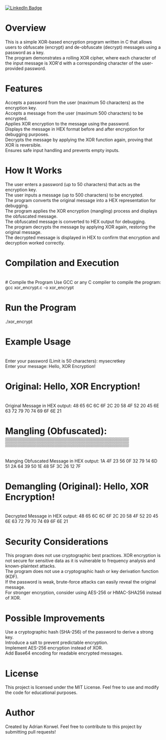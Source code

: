 <div id="badges"> <a href="https://www.linkedin.com/in/adrian-korwel-83226a300/"> <img src="https://img.shields.io/badge/LinkedIn-blue?style=for-the-badge&logo=linkedin&logoColor=white" alt="LinkedIn Badge"/> </a> </div>


# Overview
This is a simple XOR-based encryption program written in C that allows users to obfuscate (encrypt) and de-obfuscate (decrypt) messages using a password as a key. 
<br>
The program demonstrates a rolling XOR cipher, where each character of the input message is XOR'd with a corresponding character of the user-provided password.

# Features
Accepts a password from the user (maximum 50 characters) as the encryption key.
<br>
Accepts a message from the user (maximum 500 characters) to be encrypted.
<br>
Applies XOR encryption to the message using the password.
<br>
Displays the message in HEX format before and after encryption for debugging purposes.
<br>
Decrypts the message by applying the XOR function again, proving that XOR is reversible.
<br>
Ensures safe input handling and prevents empty inputs.

# How It Works

The user enters a password (up to 50 characters) that acts as the encryption key.
<br>
The user inputs a message (up to 500 characters) to be encrypted.
<br>
The program converts the original message into a HEX representation for debugging.
<br>
The program applies the XOR encryption (mangling) process and displays the obfuscated message.
<br>
The obfuscated message is converted to HEX output for debugging.
<br>
The program decrypts the message by applying XOR again, restoring the original message.
<br>
The decrypted message is displayed in HEX to confirm that encryption and decryption worked correctly.

# Compilation and Execution
<br>
# Compile the Program
Use GCC or any C compiler to compile the program:
<br>
gcc xor_encrypt.c -o xor_encrypt

# Run the Program
./xor_encrypt
<br>

# Example Usage
<br>
Enter your password (Limit is 50 characters): mysecretkey
<br>
Enter your message: Hello, XOR Encryption!

# Original: Hello, XOR Encryption!
<br>
Original Message in HEX output: 48 65 6C 6C 6F 2C 20 58 4F 52 20 45 6E 63 72 79 70 74 69 6F 6E 21

# Mangling (Obfuscated): ▒▒▒▒▒▒▒▒▒▒▒▒▒▒▒▒▒▒▒▒
<br>
Manging Obfuscated Message in HEX output: 1A 4F 23 56 0F 32 79 14 6D 51 2A 64 39 50 1E 48 5F 3C 26 12 7F

# Demangling (Original): Hello, XOR Encryption!
<br>
Decrypted Message in HEX output: 48 65 6C 6C 6F 2C 20 58 4F 52 20 45 6E 63 72 79 70 74 69 6F 6E 21

# Security Considerations
This program does not use cryptographic best practices. XOR encryption is not secure for sensitive data as it is vulnerable to frequency analysis and known-plaintext attacks.
<br>
The program does not use a cryptographic hash or key derivation function (KDF).
<br>
If the password is weak, brute-force attacks can easily reveal the original message.
<br>
For stronger encryption, consider using AES-256 or HMAC-SHA256 instead of XOR.

# Possible Improvements

Use a cryptographic hash (SHA-256) of the password to derive a strong key.
<br>
Introduce a salt to prevent predictable encryption.
<br>
Implement AES-256 encryption instead of XOR.
<br>
Add Base64 encoding for readable encrypted messages.

# License

This project is licensed under the MIT License. Feel free to use and modify the code for educational purposes.

# Author

Created by Adrian Korwel. Feel free to contribute to this project by submitting pull requests!
